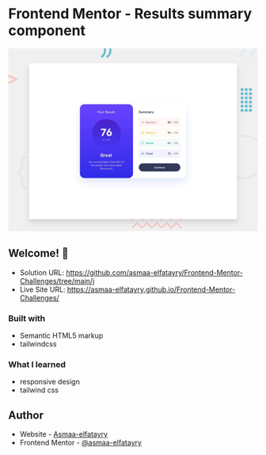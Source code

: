 # Frontend Mentor - Results summary component

![Design preview for the Results summary component coding challenge](./design/desktop-preview.jpg)


## Welcome! 👋

- Solution URL: https://github.com/asmaa-elfatayry/Frontend-Mentor-Challenges/tree/main/j
- Live Site URL: https://asmaa-elfatayry.github.io/Frontend-Mentor-Challenges/


### Built with

- Semantic HTML5 markup
- tailwindcss


### What I learned


- responsive design
- tailwind css


## Author

- Website - [Asmaa-elfatayry](https://github.com/asmaa-elfatayry)
- Frontend Mentor - [@asmaa-elfatayry](https://www.frontendmentor.io/profile/asmaa-elfatayry)
